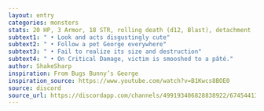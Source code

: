 ```yaml
---
layout: entry 
categories: monsters
stats: 20 HP, 3 Armor, 18 STR, rolling death (d12, Blast), detachment
subtext1: " • Look and acts disgustingly cute"
subtext2: " • Follow a pet George everywhere"
subtext3: " • Fail to realize its size and destruction"
subtext4: " • On Critical Damage, victim is smooshed to a pâté."
author: ShakeSharp
inspiration: From Bugs Bunny’s George
inspiration_source: https://www.youtube.com/watch?v=B1Kwcs8BOE0
source: discord
source_url: https://discordapp.com/channels/499193406828838922/674544134798966806/699988788897906709
---
```


